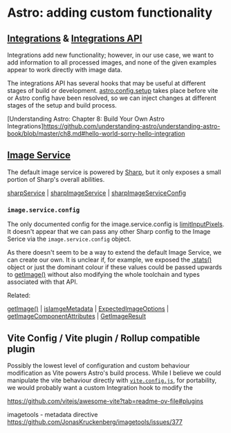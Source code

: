 # Astro: adding custom functionality

## [Integrations](https://docs.astro.build/en/reference/configuration-reference/#integrations) & [Integrations API](https://docs.astro.build/en/reference/integrations-reference/)


Integrations add new functionality; however, in our use case, we want to add information to all processed images, and none of the given examples appear to work directly with image data.

The integrations API has several hooks that may be useful at different stages of build or development. [astro.config.setup](https://docs.astro.build/en/reference/integrations-reference/#astroconfigsetup) takes place before vite or Astro config have been resolved, so we can inject changes at different stages of the setup and build process. 

[Understanding Astro: Chapter 8: Build Your Own Astro Integrations]https://github.com/understanding-astro/understanding-astro-book/blob/master/ch8.md#hello-world-sorry-hello-integration


## [Image Service](https://docs.astro.build/en/reference/configuration-reference/#imageservice)

The default image service is powered by [Sharp](https://sharp.pixelplumbing.com/), but it only exposes a small portion of Sharp's overall abilities.  

[sharpService](https://github.com/withastro/astro/blob/16ed760f99bfd8da05473548ccc15a1a045b238c/packages/astro/src/assets/services/sharp.ts#L11) |
[sharpImageService](https://github.com/withastro/astro/blob/16ed760f99bfd8da05473548ccc15a1a045b238c/packages/astro/config.mjs#L4) |
[sharpImageServiceConfig](https://github.com/withastro/astro/blob/16ed760f99bfd8da05473548ccc15a1a045b238c/packages/astro/config.d.ts#L6)

### `image.service.config`
The only documented config for the image.service.config is [limitInputPixels](https://docs.astro.build/en/reference/configuration-reference/#imageserviceconfiglimitinputpixels). It doesn't appear that we can pass any other Sharp config to the Image Serice via the `image.service.config` object.

As there doesn't seem to be a way to extend the default Image Service, we can create our own. It is unclear if, for example, we exposed the [.stats()](https://sharp.pixelplumbing.com/api-input#stats) object or just the dominant colour if these values could be passed upwards to [getImage()](https://docs.astro.build/en/guides/images/#generating-images-with-getimage) without also modifying the whole toolchain and types associated with that API. 

Related:

[getImage()](https://github.com/withastro/astro/blob/16ed760f99bfd8da05473548ccc15a1a045b238c/packages/astro/src/assets/internal.ts#L34) |
[isIamgeMetadata](https://github.com/withastro/astro/blob/16ed760f99bfd8da05473548ccc15a1a045b238c/packages/astro/src/assets/types.ts#L49) |
[ExpectedImageOptions](https://github.com/withastro/astro/blob/16ed760f99bfd8da05473548ccc15a1a045b238c/packages/astro/src/core/errors/errors-data.ts#L659) |
[getImageComponentAttributes](https://github.com/withastro/astro/blob/16ed760f99bfd8da05473548ccc15a1a045b238c/packages/integrations/mdx/src/rehype-images-to-component.ts#L49) |
[GetImageResult](https://github.com/withastro/astro/blob/16ed760f99bfd8da05473548ccc15a1a045b238c/packages/astro/src/assets/types.ts#L49)

## Vite Config / Vite plugin / Rollup compatible plugin
Possibly the lowest level of configuration and custom behaviour modification as Vite powers Astro's build process. While I believe we could manipulate the vite behaviour directly with [`vite.config.js`](https://vitejs.dev/config/), for portability, we would probably want a custom Integration hook to modify the    

https://github.com/vitejs/awesome-vite?tab=readme-ov-file#plugins

imagetools - metadata directive
https://github.com/JonasKruckenberg/imagetools/issues/377